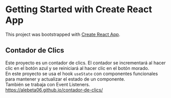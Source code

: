 # Getting Started with Create React App

This project was bootstrapped with [Create React App](https://github.com/facebook/create-react-app).

## Contador de Clics

Este proyecto es un contador de clics. El contador se incrementará al hacer clic en el botón azul y se reiniciará al hacer clic en el botón morado.\
En este proyecto se usa el hook `useState` con componentes funcionales para mantener y actualizar el estado de un componente.\
También se trabaja con Event Listeners. https://alebeta06.github.io/contador-de-clics/

